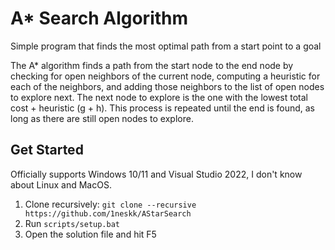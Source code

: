 # A* Search Algorithm

Simple program that finds the most optimal path from a start point to a goal

The A* algorithm finds a path from the start node to the end node by checking for open neighbors of the current node, computing a heuristic for each of the neighbors, and adding those neighbors to the list of open nodes to explore next. The next node to explore is the one with the lowest total cost + heuristic (g + h). This process is repeated until the end is found, as long as there are still open nodes to explore.

## Get Started
Officially supports Windows 10/11 and Visual Studio 2022, I don't know about Linux and MacOS.

1. Clone recursively: `git clone --recursive https://github.com/1neskk/AStarSearch`
2. Run `scripts/setup.bat`
3. Open the solution file and hit F5
